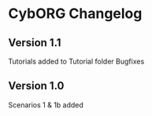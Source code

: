 # CybORG Changelog
## Version 1.1
Tutorials added to Tutorial folder
Bugfixes
## Version 1.0
Scenarios 1 & 1b added
